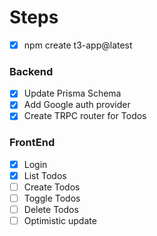 # Steps

- [x] npm create t3-app@latest

### Backend

- [x] Update Prisma Schema
- [x] Add Google auth provider
- [x] Create TRPC router for Todos

### FrontEnd

- [x] Login
- [x] List Todos
- [ ] Create Todos
- [ ] Toggle Todos
- [ ] Delete Todos
- [ ] Optimistic update
